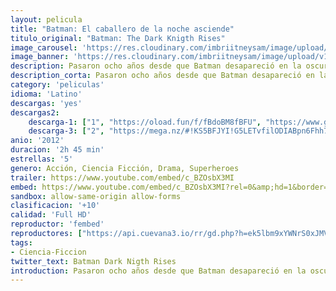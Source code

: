 ```yaml
---
layout: pelicula
title: "Batman: El caballero de la noche asciende"
titulo_original: "Batman: The Dark Knigth Rises"
image_carousel: 'https://res.cloudinary.com/imbriitneysam/image/upload/v1546806381/batman-2012-poster-min.jpg'
image_banner: 'https://res.cloudinary.com/imbriitneysam/image/upload/v1546806386/batman-2012-banner-min.jpg'
description: Pasaron ocho años desde que Batman desapareció en la oscuridad de la noche, momento a partir del cual se transformó de héroe en fugitivo. Al asumir la culpa por la muerte del fiscal Harvey Dent, el caballero de la noche sacrificó todo por lo que él y el comisionado Gordon esperaban fuera el bien mayor. El engaño funcionó durante un tiempo, ya que se redujo dramáticamente el crimen en Gótica bajo el peso de la ley Dent. Sin embargo, todo cambiará con la llegada de una astuta criminal felina con un misterioso objetivo. Y más peligroso aún será el surgimiento de Bane, un terrorista enmascarado cuyo plan despiadado para Gótica obligará a Bruce a salir del exilio que él mismo se ha impuesto. Pero incluso si se pusiera la capa y la máscara nuevamente, Batman podría no estar a la altura de su oponente.
description_corta: Pasaron ocho años desde que Batman desapareció en la oscuridad de la noche, momento a partir del cual se transformó de héroe en fugitivo. Al asumir la culpa por la muerte del fiscal Harvey Dent, el caballero de la noche sacrificó todo por...
category: 'peliculas'
idioma: 'Latino'
descargas: 'yes'
descargas2:
    descarga-1: ["1", "https://oload.fun/f/fBdoBM8fBFU", "https://www.google.com/s2/favicons?domain=openload.co","OpenLoad","https://res.cloudinary.com/imbriitneysam/image/upload/v1541473684/mexico.png", "Latino", "Full HD"]
    descarga-3: ["2", "https://mega.nz/#!KS5BFJYI!G5LETvfilODIABpn6Fhh7vED2hdhD9uiTOAIYOj5g6U", "https://www.google.com/s2/favicons?domain=mega.nz","Mega","https://res.cloudinary.com/imbriitneysam/image/upload/v1541473684/mexico.png", "Latino", "HD"]
anio: '2012'
duracion: '2h 45 min'
estrellas: '5'
genero: Acción, Ciencia Ficción, Drama, Superheroes
trailer: https://www.youtube.com/embed/c_BZOsbX3MI
embed: https://www.youtube.com/embed/c_BZOsbX3MI?rel=0&amp;hd=1&border=0&wmode=opaque&enablejsapi=1&modestbranding=1&controls=1&showinfo=1
sandbox: allow-same-origin allow-forms
clasificacion: '+10'
calidad: 'Full HD'
reproductor: 'fembed'
reproductores: ["https://api.cuevana3.io/rr/gd.php?h=ek5lbm9xYWNrS0xJMVp5b21KREk0dFBLbjVkaHhkRGdrOG1jbnBpUnhhS1Z1S1NqbkpPUnU5WGNtV2FMekpUcnNxVi9oNHlvMGNMTWxJYXNpclN4cWJxU3FadVkyUT09"]
tags:
- Ciencia-Ficcion
twitter_text: Batman Dark Nigth Rises
introduction: Pasaron ocho años desde que Batman desapareció en la oscuridad de la noche, momento a partir del cual se transformó de héroe en fugitivo. Al asumir la culpa por la muerte del fiscal Harvey Dent, el caballero de la noche sacrificó todo por...
---
```












